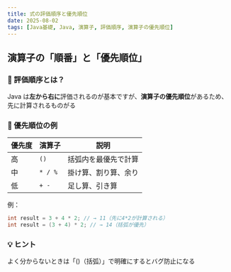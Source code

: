 ```yaml
---
title: 式の評価順序と優先順位
date: 2025-08-02
tags: [Java基礎, Java, 演算子, 評価順序, 演算子の優先順位]
---
```


## 演算子の「順番」と「優先順位」

### 📘 評価順序とは？

Java は**左から右に**評価されるのが基本ですが、**演算子の優先順位**があるため、先に計算されるものがる

### 🥇 優先順位の例

| 優先度 | 演算子  | 説明                 |
| ------ | ------- | -------------------- |
| 高     | `()`    | 括弧内を最優先で計算 |
| 中     | `* / %` | 掛け算、割り算、余り |
| 低     | `+ -`   | 足し算、引き算       |

例：

```java
int result = 3 + 4 * 2; // → 11（先に4*2が計算される）
int result = (3 + 4) * 2; // → 14（括弧が優先）
```

### 💡 ヒント

よく分からないときは「()（括弧）」で明確にするとバグ防止になる
